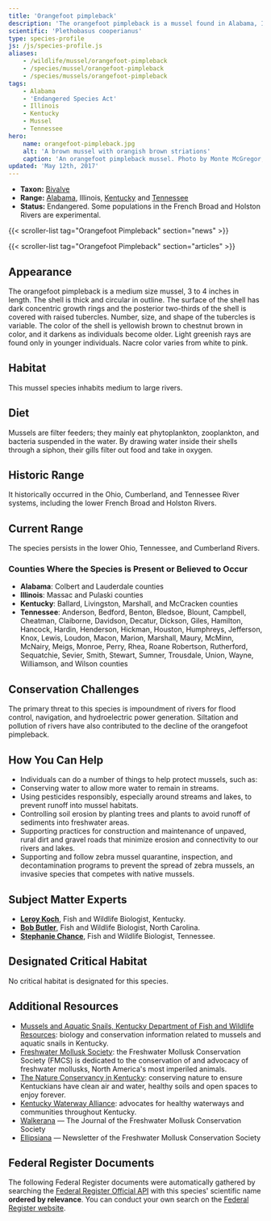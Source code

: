```yaml
---
title: 'Orangefoot pimpleback'
description: 'The orangefoot pimpleback is a mussel found in Alabama, Illinois, Kentucky and Tennessee rivers.'
scientific: 'Plethobasus cooperianus'
type: species-profile
js: /js/species-profile.js
aliases:
    - /wildlife/mussel/orangefoot-pimpleback
    - /species/mussel/orangefoot-pimpleback
    - /species/mussels/orangefoot-pimpleback
tags:
    - Alabama
    - 'Endangered Species Act'
    - Illinois
    - Kentucky
    - Mussel
    - Tennessee
hero:
    name: orangefoot-pimpleback.jpg
    alt: 'A brown mussel with orangish brown striations'
    caption: 'An orangefoot pimpleback mussel. Photo by Monte McGregor, Center Mollusk Conservation, Kentucky DFWR.'
updated: 'May 12th, 2017'
---
```


- **Taxon:** [Bivalve](/tag/bivalve)
- **Range:** [Alabama](/alabama), Illinois, [Kentucky](/kentucky) and [Tennessee](/tennessee)
- **Status:** Endangered. Some populations in the French Broad and Holston Rivers are experimental.

{{< scroller-list tag="Orangefoot Pimpleback" section="news" >}}

{{< scroller-list tag="Orangefoot Pimpleback" section="articles" >}}

## Appearance

The orangefoot pimpleback is a medium size mussel, 3 to 4 inches in length. The shell is thick and circular in outline. The surface of the shell has dark concentric growth rings and the posterior two-thirds of the shell is covered with raised tubercles. Number, size, and shape of the tubercles is variable. The color of the shell is yellowish brown to chestnut brown in color, and it darkens as individuals become older. Light greenish rays are found only in younger individuals. Nacre color varies from white to pink.

## Habitat

This mussel species inhabits medium to large rivers.

## Diet

Mussels are filter feeders; they mainly eat phytoplankton, zooplankton, and bacteria suspended in the water. By drawing water inside their shells through a siphon, their gills filter out food and take in oxygen.

## Historic Range

It historically occurred in the Ohio, Cumberland, and Tennessee River systems, including the lower French Broad and Holston Rivers.

## Current Range

The species persists in the lower Ohio, Tennessee, and Cumberland Rivers.

### Counties Where the Species is Present or Believed to Occur

- **Alabama**: Colbert and Lauderdale counties
- **Illinois**: Massac and Pulaski counties
- **Kentucky**: Ballard, Livingston, Marshall, and McCracken counties
- **Tennessee**: Anderson, Bedford, Benton, Bledsoe, Blount, Campbell, Cheatman, Claiborne, Davidson, Decatur, Dickson, Giles, Hamilton, Hancock, Hardin, Henderson, Hickman, Houston, Humphreys, Jefferson, Knox, Lewis, Loudon, Macon, Marion, Marshall, Maury, McMinn, McNairy, Meigs, Monroe, Perry, Rhea, Roane Robertson, Rutherford, Sequatchie, Sevier, Smith, Stewart, Sumner, Trousdale, Union, Wayne, Williamson, and Wilson counties

## Conservation Challenges

The primary threat to this species is impoundment of rivers for flood control, navigation, and hydroelectric power generation. Siltation and pollution of rivers have also contributed to the decline of the orangefoot pimpleback.

## How You Can Help
- Individuals can do a number of things to help protect mussels, such as:
- Conserving water to allow more water to remain in streams.
- Using pesticides responsibly, especially around streams and lakes, to prevent runoff into mussel habitats.
- Controlling soil erosion by planting trees and plants to avoid runoff of sediments into freshwater areas.
- Supporting practices for construction and maintenance of unpaved, rural dirt and gravel roads that minimize erosion and connectivity to our rivers and lakes.
- Supporting and follow zebra mussel quarantine, inspection, and decontamination programs to prevent the spread of zebra mussels, an invasive species that competes with native mussels.

## Subject Matter Experts
- **[Leroy Koch](mailto:leroy_koch@fws.gov?subject=Orangefoot+pimpleback+mussel)**, Fish and Wildlife Biologist, Kentucky.
- **[Bob Butler](mailto:bob_butler@fws.gov?subject=Orangefoot+pimpleback+mussel)**, Fish and Wildlife Biologist, North Carolina.
- **[Stephanie Chance](mailto:stephanie_chance@fws.gov?subject=Orangefoot+pimpleback+mussel)**, Fish and Wildlife Biologist, Tennessee.

## Designated Critical Habitat

No critical habitat is designated for this species.

## Additional Resources

- [Mussels and Aquatic Snails, Kentucky Department of Fish and Wildlife Resources](http://fw.ky.gov/Wildlife/Pages/Freshwater-Mussels-and-Aquatic-Snails.aspx): biology and conservation information related to mussels and aquatic snails in Kentucky.
- [Freshwater Mollusk Society](http://molluskconservation.org/): the Freshwater Mollusk Conservation Society (FMCS) is dedicated to the conservation of and advocacy of freshwater mollusks, North America's most imperiled animals.
- [The Nature Conservancy in Kentucky](http://www.nature.org/ourinitiatives/regions/northamerica/unitedstates/kentucky/): conserving nature to ensure Kentuckians have clean air and water, healthy soils and open spaces to enjoy forever.
- [Kentucky Waterway Alliance](http://kwalliance.org/): advocates for healthy waterways and communities throughout Kentucky.
- [Walkerana](http://molluskconservation.org/Walkerana_BackIssues.html) — The Journal of the Freshwater Mollusk Conservation Society
- [Ellipsiana](http://molluskconservation.org/Ellipsaria-archive.html) — Newsletter of the Freshwater Mollusk Conservation Society

## Federal Register Documents

The following Federal Register documents were automatically gathered by searching the [Federal Register Official API](https://www.federalregister.gov/blog/learn/developers) with this species' scientific name **ordered by relevance**. You can conduct your own search on the [Federal Register website](https://www.federalregister.gov/articles/search).
